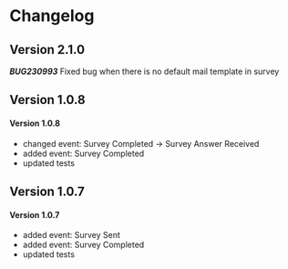 # Changelog

## Version 2.1.0

***BUG230993***
Fixed bug when there is no default mail template in survey


## Version 1.0.8

#### Version 1.0.8
- changed event: Survey Completed -> Survey Answer Received
- added event: Survey Completed
- updated tests


## Version 1.0.7

#### Version 1.0.7
- added event: Survey Sent
- added event: Survey Completed
- updated tests


